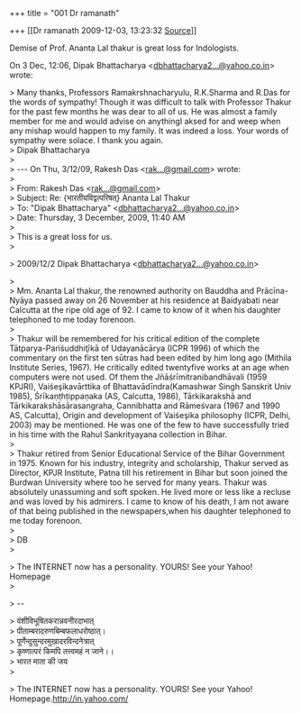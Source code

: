 +++
title = "001 Dr ramanath"

+++
[[Dr ramanath	2009-12-03, 13:23:32 [Source](https://groups.google.com/g/bvparishat/c/9mNihMpT_-A)]]



Demise of Prof. Ananta Lal thakur is great loss for Indologists.  
  
On 3 Dec, 12:06, Dipak Bhattacharya \<[dbhattacharya2...@yahoo.co.in]()\>  
wrote:  

\> Many thanks, Professors Ramakrshnacharyulu, R.K.Sharma and R.Das for the words of sympathy! Though it was difficult to talk with Professor Thakur for the past few months he was dear to all of us. He was almost a family member for me and would advise on anythingI aksed for and weep when any mishap would happen to my family. It was indeed a loss. Your words of sympathy were solace. I thank you again.  
\> Dipak Bhattacharya  
\>  
\> --- On Thu, 3/12/09, Rakesh Das \<[rak...@gmail.com]()\> wrote:  
\>  
\> From: Rakesh Das \<[rak...@gmail.com]()\>  
\> Subject: Re: {भारतीयविद्वत्परिषत्} Ananta Lal Thakur  
\> To: "Dipak Bhattacharya" \<[dbhattacharya2...@yahoo.co.in]()\>  
\> Date: Thursday, 3 December, 2009, 11:40 AM  
\>  
\> This is a great loss for us.  
\>  

\> 2009/12/2 Dipak Bhattacharya \<[dbhattacharya2...@yahoo.co.in]()\>  

\>  
\> Mm. Ananta Lal thakur, the renowned authority on Bauddha and Prācīna-Nyāya passed away on 26 November at his residence at Baidyabati near Calcutta at the ripe old age of 92. I came to know of it when his daughter telephoned to me today forenoon.  
\>  
\> Thakur will be remembered for his critical edition of the complete Tātparya-Pariśuddhiţīkā of Udayanācārya (ICPR 1996) of which the commentary on the first ten sūtras had been edited by him long ago (Mithila Institute Series, 1967). He critically edited twentyfive works at an age when computers were not used. Of them the Jñāśrīmitranibandhāvali (1959 KPJRI), Vaiśeşikavārttika of Bhattavādīndra(Kamashwar Singh Sanskrit Univ 1985), Śrīkaṇṭhṭippaṇaka (AS, Calcutta, 1986), Tārkikarakshā and Tārkikarakshāsārasangraha, Cannibhatta and Rāmeśvara (1967 and 1990 AS, Calcutta), Origin and development of Vaiśeşika philosophy (ICPR, Delhi, 2003) may be mentioned. He was one of the few to have successfully tried in his time with the Rahul Sankrityayana collection in Bihar.  
\>  
\> Thakur retired from Senior Educational Service of the Bihar Government in 1975. Known for his industry, integrity and scholarship, Thakur served as Director, KPJR Institute, Patna till his retirement in Bihar but soon joined the Burdwan University where too he served for many years. Thakur was absolutely unassuming and soft spoken. He lived more or less like a recluse and was loved by his admirers. I came to know of his death, I am not aware of that being published in the newspapers,when his daughter telephoned to me today forenoon.  
\>  
\> DB  
\>  

\> The INTERNET now has a personality. YOURS! See your Yahoo! Homepage  
\>  

\> --  

\> वंशीविभूषितकरान्नवनीरदाभात्  
\> पीताम्बरादरुणबिम्बफलाधरोष्ठात्।  
\> पूर्णेन्दुसुन्दरमुखादरविन्दनेत्रात्  
\> कृष्णात्परं किमपि तत्त्वमहं न जाने।।  
\> भारत माता की जय  
\>  

\>    The INTERNET now has a personality. YOURS! See your Yahoo! Homepage.<http://in.yahoo.com/>

